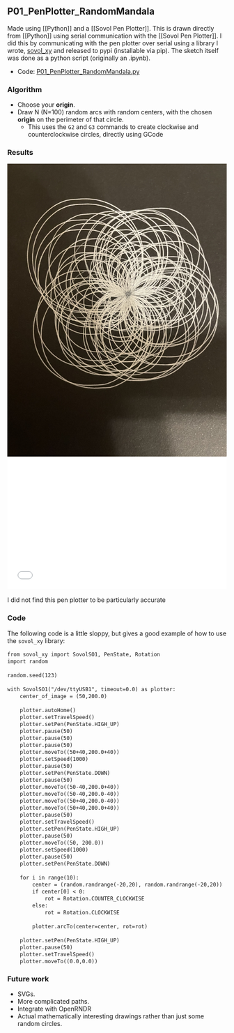 ## P01_PenPlotter_RandomMandala

Made using [[Python]] and a [[Sovol Pen Plotter]]. This is drawn directly from [[Python]] using serial communication with the [[Sovol Pen Plotter]]. I did this by communicating with the pen plotter over serial using a library I wrote, [sovol_xy](https://www.github.com/cwoodall/sovol_xy) and released to pypi (installable via pip). The sketch itself was done as a python script (originally an .ipynb).

- Code: [P01_PenPlotter_RandomMandala.py](https://github.com/cwoodall/generative-art-studio/blob/main/python/sketches/P01_PenPlotter_RandomMandala.py)

### Algorithm

- Choose your **origin**. 
- Draw N (N=100) random arcs with random centers, with the chosen **origin** on the perimeter of that circle.
	- This uses the `G2` and `G3` commands to create clockwise and counterclockwise circles, directly using GCode

### Results

![](static/sketches/P01_PenPlotter_RandomMandala/P01_PenPlotter_RandomMandala_Output1.jpg)
<embed src="static/sketches/P01_PenPlotter_RandomMandala/P01_PenPlotter_RandomMandala.mp4" autostart="false" height="300" width="100%"></embed>


I did not find this pen plotter to be particularly accurate

### Code

The following code is a little sloppy, but gives a good example of how to use the `sovol_xy` library:

```# %%
from sovol_xy import SovolSO1, PenState, Rotation
import random

random.seed(123)

with SovolSO1("/dev/ttyUSB1", timeout=0.0) as plotter:
    center_of_image = (50,200.0)

    plotter.autoHome()
    plotter.setTravelSpeed()
    plotter.setPen(PenState.HIGH_UP)
    plotter.pause(50)
    plotter.pause(50)
    plotter.pause(50)
    plotter.moveTo((50+40,200.0+40))
    plotter.setSpeed(1000)
    plotter.pause(50)
    plotter.setPen(PenState.DOWN)
    plotter.pause(50)
    plotter.moveTo((50-40,200.0+40))
    plotter.moveTo((50-40,200.0-40))
    plotter.moveTo((50+40,200.0-40))
    plotter.moveTo((50+40,200.0+40))
    plotter.pause(50)
    plotter.setTravelSpeed()
    plotter.setPen(PenState.HIGH_UP)
    plotter.pause(50)
    plotter.moveTo((50, 200.0))
    plotter.setSpeed(1000)
    plotter.pause(50)
    plotter.setPen(PenState.DOWN)

    for i in range(10):
        center = (random.randrange(-20,20), random.randrange(-20,20))
        if center[0] < 0:
            rot = Rotation.COUNTER_CLOCKWISE
        else:
            rot = Rotation.CLOCKWISE

        plotter.arcTo(center=center, rot=rot)
 
    plotter.setPen(PenState.HIGH_UP)
    plotter.pause(50)   
    plotter.setTravelSpeed()
    plotter.moveTo((0.0,0.0))
```

### Future work

- SVGs.
- More complicated paths.
- Integrate with OpenRNDR
- Actual mathematically interesting drawings rather than just some random circles.